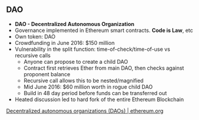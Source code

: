 ## DAO

- **DAO - Decentralized Autonomous Organization**
- Governance implemented in Ethereum smart contracts. **Code is Law**, etc
- Own token: DAO
- Crowdfunding in June 2016: $150 million
- Vulnerability in the split function: time-of-check/time-of-use vs recursive calls
  - Anyone can propose to create a child DAO
  - Contract first retrieves Ether from main DAO, then checks against proponent balance
  - Recursive call allows this to be nested/magnified
  - Mid June 2016: $60 million worth in rogue child DAO
  - Build in 48 day period before funds can be transferred out
- Heated discussion led to hard fork of the entire Ethereum Blockchain

[Decentralized autonomous organizations (DAOs) | ethereum.org](https://ethereum.org/en/dao/)
